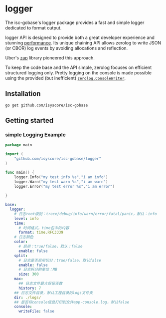 # logger
The isc-gobase's logger package provides a fast and simple logger dedicated to format output.

logger API is designed to provide both a great developer experience and stunning [performance](#benchmarks). Its unique chaining API allows zerolog to write JSON (or CBOR) log events by avoiding allocations and reflection.

Uber's [zap](https://godoc.org/go.uber.org/zap) library pioneered this approach.

To keep the code base and the API simple, zerolog focuses on efficient structured logging only. Pretty logging on the console is made possible using the provided (but inefficient) [`zerolog.ConsoleWriter`](#pretty-logging).
## Installation
`go get github.com/isyscore/isc-gobase`
## Getting started
### simple Logging Example
```go
package main

import (
	"github.com/isyscore/isc-gobase/logger"
)

func main() {
    logger.Info("my test info %s","i am info")
	logger.Warn("my test warn %s","i am warn")
	logger.Error("my test error %s","i am error")
	
}
```
```yaml
base:
  logger:
    # 日志root级别：trace/debug/info/warn/error/fatal/panic，默认：info
    level: info
    time:
      # 时间格式，time包中的内容
      format: time.RFC3339
    # 日志颜色
    color:
      # 启用：true/false，默认：false
      enable: false
    split:
      # 日志是否启用切分：true/false，默认false
      enable: false
      # 日志拆分的单位：MB
      size: 300
    max:
      ## 日志文件最大保留天数
      history: 7
    ## 日志文件目录，默认工程目录的logs文件夹
    dir: ./logs/
    ## 是否将console信息打印到文件app-console.log，默认false
    console:
      writeFile: false

```

